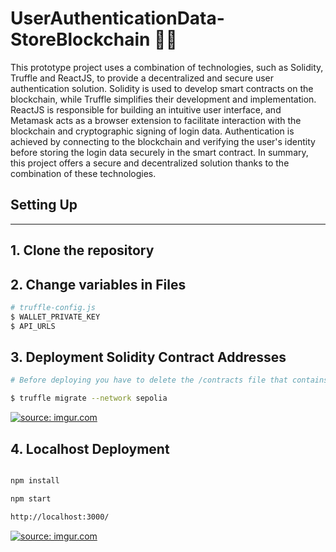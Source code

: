 # UserAuthenticationData-StoreBlockchain 👥🔐

This prototype project uses a combination of technologies, such as Solidity, Truffle and ReactJS, to provide a decentralized and secure user authentication solution. Solidity is used to develop smart contracts on the blockchain, while Truffle simplifies their development and implementation. ReactJS is responsible for building an intuitive user interface, and Metamask acts as a browser extension to facilitate interaction with the blockchain and cryptographic signing of login data. Authentication is achieved by connecting to the blockchain and verifying the user's identity before storing the login data securely in the smart contract. In summary, this project offers a secure and decentralized solution thanks to the combination of these technologies.


## Setting Up
---
## 1. Clone the repository

## 2. Change variables in Files
```bash
# truffle-config.js
$ WALLET_PRIVATE_KEY
$ API_URLS
```
## 3. Deployment Solidity Contract Addresses
```bash
# Before deploying you have to delete the /contracts file that contains the abi_json files located in the path src/contracts.

$ truffle migrate --network sepolia

```

<a href="https://imgur.com/hDf3u1h"><img src="https://i.imgur.com/hDf3u1h.gif" title="source: imgur.com" /></a>



## 4. Localhost Deployment

``` bash

npm install 

npm start  

http://localhost:3000/

```
<a href="https://imgur.com/g24KS5O"><img src="https://i.imgur.com/g24KS5O.gif" title="source: imgur.com" /></a>























